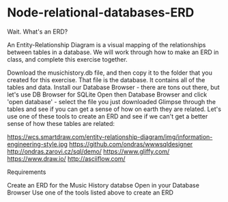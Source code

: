 # Node-relational-databases-ERD

Wait. What's an ERD?

An Entity-Relationship Diagram is a visual mapping of the relationships between tables in a database. We will work through how to make an ERD in class, and complete this exercise together.

Download the musichistory.db file, and then copy it to the folder that you created for this exercise. That file is the database. It contains all of the tables and data.
Install our Database Browser - there are tons out there, but let's use DB Browser for SQLite
Open then Database Browser and click 'open database' - select the file you just downloaded
Glimpse through the tables and see if you can get a sense of how on earth they are related.
Let's use one of these tools to create an ERD and see if we can't get a better sense of how these tables are related:

https://wcs.smartdraw.com/entity-relationship-diagram/img/information-engineering-style.jpg
https://github.com/ondras/wwwsqldesigner
http://ondras.zarovi.cz/sql/demo/
https://www.gliffy.com/
https://www.draw.io/
http://asciiflow.com/

Requirements

Create an ERD for the Music History databse
Open in your Database Browser
Use one of the tools listed above to create an ERD
